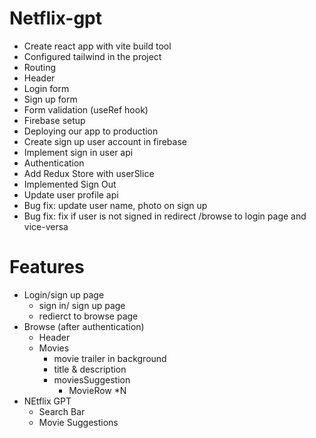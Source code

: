 # Netflix-gpt
- Create react app with vite build tool
- Configured tailwind in the project
- Routing
- Header
- Login form
- Sign up form
- Form validation (useRef hook)
- Firebase setup
- Deploying our app to production
- Create sign up user account in firebase
- Implement sign in user api
- Authentication
- Add Redux Store with userSlice
- Implemented Sign Out
- Update user profile api
- Bug fix: update user name, photo on sign up
- Bug fix: fix if user is not signed in redirect /browse to login page and vice-versa

# Features
- Login/sign up page
    - sign in/ sign up page
    - redierct to browse page
- Browse (after authentication)
    - Header
    - Movies
        - movie trailer in background
        - title & description
        - moviesSuggestion
            - MovieRow *N
- NEtflix GPT
    - Search Bar
    - Movie Suggestions